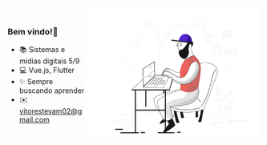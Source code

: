 
<img align="right" src="./image/pixeltrue-support-1.svg" width="350"/>
<br/>

### Bem vindo!👻

- 📚 Sistemas e mídias digitais 5/9
- 💻 Vue.js, Flutter
- ✨ Sempre buscando aprender 
- ✉️ vitorestevam02@gmail.com


